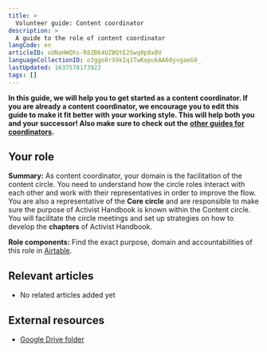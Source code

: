 ```yaml
---
title: >
  Volunteer guide: Content coordinator
description: >
  A guide to the role of content coordinator
langCode: en
articleID: xUNaHWQhs-R8ZB64UZBQtE2Swq0p8xBV
languageCollectionID: o3ggo8rX9kIq1TwKopukAA60yvgaeG0_
lastUpdated: 1637578173922
tags: []
---
```


**In this guide, we will help you to get started as a content coordinator. If you are already a content coordinator, we encourage you to edit this guide to make it fit better with your working style. This will help both you and your successor! Also make sure to check out the** [**other guides for coordinators**](/support/core)**.**

## Your role

**Summary:** As content coordinator, your domain is the facilitation of the content circle. You need to understand how the circle roles interact with each other and work with their representatives in order to improve the flow. You are also a representative of the **Core circle** and are responsible to make sure the purpose of Activist Handbook is known within the Content circle. You will facilitate the circle meetings and set up strategies on how to develop the **chapters** of Activist Handbook.

**Role components:** Find the exact purpose, domain and accountabilities of this role in [Airtable](https://airtable.com/shr6GqOJ7587fNbEn/tbloV4g8loVisebVz).

## Relevant articles

-   No related articles added yet

## External resources

-   [Google Drive folder](https://drive.google.com/drive/u/0/folders/1n34YxZGGa4ytZGBeZ8n2EhVGLVDaJA5s)